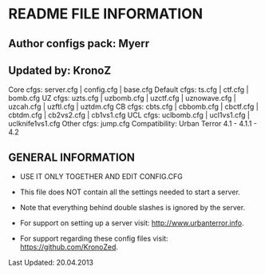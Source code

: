 README FILE INFORMATION
========================

Author configs pack: Myerr
--------------------------
Updated by: KronoZ
--------------------------

Core cfgs: server.cfg | config.cfg | base.cfg
Default cfgs: ts.cfg | ctf.cfg | bomb.cfg
UZ cfgs: uzts.cfg | uzbomb.cfg | uzctf.cfg | uznowave.cfg | uzcah.cfg | uzftl.cfg | uztdm.cfg
CB cfgs: cbts.cfg | cbbomb.cfg | cbctf.cfg | cbtdm.cfg | cb2vs2.cfg | cb1vs1.cfg
UCL cfgs: uclbomb.cfg | ucl1vs1.cfg | uclknife1vs1.cfg
Other cfgs: jump.cfg
Compatibility: Urban Terror 4.1 - 4.1.1 - 4.2

GENERAL INFORMATION
-------------------

* USE IT ONLY TOGETHER AND EDIT CONFIG.CFG

* This file does NOT contain all the settings needed to start a server.

* Note that everything behind double slashes is ignored by the server.

* For support on setting up a server visit: http://www.urbanterror.info.

* For support regarding these config files visit: https://github.com/KronoZed.

Last Updated: 20.04.2013
